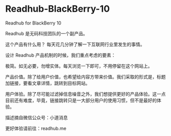 # Readhub-BlackBerry-10
Readhub for BlackBerry 10

Readhub 是无码科技团队的一个副产品。

这个产品有什么用？
每天花几分钟了解一下互联网行业里发生的事情。

设计 Readhub 产品机制的时候，我们重点考虑的要素：

极简。如无必要，勿增实体。每天浏览一下即可，不用停留在这个网站上。

产品价值。除了给用户价值，也希望给内容方带来价值。我们采取的形式是，标题加链接，要看文章详情，跳转到目标网站。

用户体验。除了尽可能过滤掉信息噪音之外，我们想提供更好的产品体验。这一点目前还有难度，毕竟，链接跳转只是一大部分用户的使用习惯，但不是最好的体验。

描述摘自微信公众号：小道消息

更好体验请前往：readhub.me

